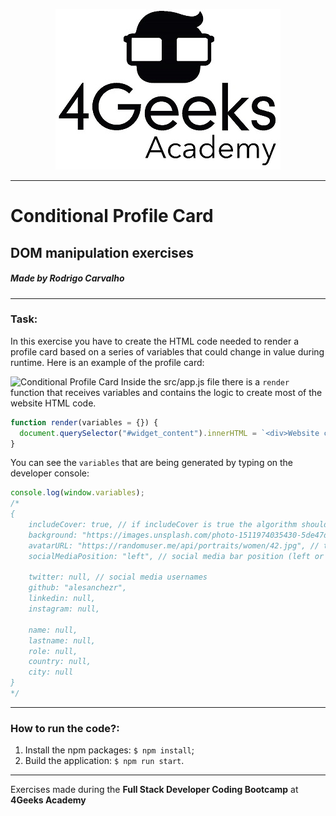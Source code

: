 <p align="center">
  <img src="./public/assets/img/4geeks.jpg">
</p>

------------

# Conditional Profile Card

## DOM manipulation exercises

##### Made by Rodrigo Carvalho

------------

### Task:
In this exercise you have to create the HTML code needed to render a profile card based on a series of variables that could change in value during runtime. Here is an example of the profile card:

![Conditional Profile Card](https://github.com/breatheco-de/exercise-conditional-profile-card/blob/master/preview.gif?raw=true)
Inside the src/app.js file there is a `render` function that receives variables and contains the logic to create most of the website HTML code.

```js
function render(variables = {}) {
  document.querySelector("#widget_content").innerHTML = `<div>Website code</div>`;
}
```

You can see the `variables` that are being generated by typing on the developer console: 

```js
console.log(window.variables);
/*
{
    includeCover: true, // if includeCover is true the algorithm should
    background: "https://images.unsplash.com/photo-1511974035430-5de47d3b95da", // this is the url of the image that will used as background for the profile cover
    avatarURL: "https://randomuser.me/api/portraits/women/42.jpg", // this is the url for the profile avatar
    socialMediaPosition: "left", // social media bar position (left or right)
    
    twitter: null, // social media usernames
    github: "alesanchezr",
    linkedin: null,
    instagram: null,

    name: null,
    lastname: null,
    role: null,
    country: null,
    city: null
}
*/
````

------------

### How to run the code?:
1. Install the npm packages: `$ npm install`;
1. Build the application: `$ npm run start`.

------------

Exercises made during the **Full Stack Developer Coding Bootcamp** at **4Geeks Academy**
